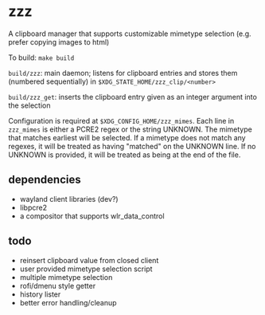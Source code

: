 # zzz

A clipboard manager that supports customizable mimetype selection (e.g. prefer copying images to html)

To build: `make build`

`build/zzz`: main daemon; listens for clipboard entries and stores them (numbered sequentially) in `$XDG_STATE_HOME/zzz_clip/<number>`

`build/zzz_get`: inserts the clipboard entry given as an integer argument into the selection

Configuration is required at `$XDG_CONFIG_HOME/zzz_mimes`. Each line in `zzz_mimes` is either a PCRE2 regex or the string UNKNOWN. The mimetype that matches earliest will be selected. If a mimetype does not match any regexes, it will be treated as having "matched" on the UNKNOWN line. If no UNKNOWN is provided, it will be treated as being at the end of the file.

## dependencies

- wayland client libraries (dev?)
- libpcre2
- a compositor that supports wlr\_data\_control

## todo

- reinsert clipboard value from closed client
- user provided mimetype selection script
- multiple mimetype selection
- rofi/dmenu style getter
- history lister
- better error handling/cleanup
